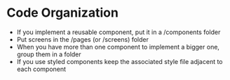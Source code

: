 # Code Organization

- If you implement a reusable component, put it in a /components folder
- Put screens in the /pages (or /screens) folder
- When you have more than one component to implement a bigger one, group them in a folder
- If you use styled components keep the associated style file adjacent to each component 


